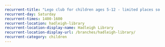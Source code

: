 ```yaml
---
recurrent-title: "Lego club for children ages 5-12 - limited places so please contact the library to register"
recurrent-day: Saturday
recurrent-times: 1400-1600
recurrent-location: hadleigh-library
recurrent-location-display-name: Hadleigh Library
recurrent-location-display-url: /branches/hadleigh-library/
recurrent-category: children
---
```

